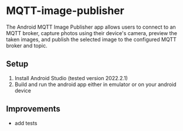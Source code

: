 # MQTT-image-publisher
The Android MQTT Image Publisher app allows users to connect to an MQTT broker, capture photos using their device's camera, preview the taken images, and publish the selected image to the configured MQTT broker and topic. 

## Setup
1. Install Android Studio (tested version 2022.2.1)
2. Build and run the android app either in emulator or on your android device

## Improvements
- add tests